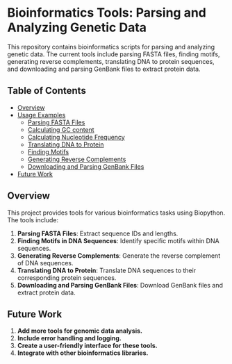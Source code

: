 # Bioinformatics Tools: Parsing and Analyzing Genetic Data

This repository contains bioinformatics scripts for parsing and analyzing genetic data. The current tools include parsing FASTA files, finding motifs, generating reverse complements, translating DNA to protein sequences, and downloading and parsing GenBank files to extract protein data. 

## Table of Contents

- [Overview](#overview)
- [Usage Examples](#usage-examples)
  - [Parsing FASTA Files](/PROJECT1_Parsing_FASTA_file.ipynb)
  - [Calculating GC content](/PROJECT2_CALCULATE_GC_CONTENT.ipynb)
  - [Calculating Nucleotide Frequency](/PROJECT3_NUCLEOTIDE_FREQUENCY_CALCULATION.ipynb)
  - [Translating DNA to Protein](/PROJECT4_TRANSLATE_DNA_TO_PROTEIN.ipynb)
  - [Finding Motifs](/PROJECT5_FINDING_MOTIFS.ipynb)
  - [Generating Reverse Complements](/PROJECT6_REVERSE_COMPLEMENT.ipynb)
  - [Downloading and Parsing GenBank Files](/PROJECT7_PARSING_GENBANK.ipynb)
- [Future Work](#future-work)


## Overview

This project provides tools for various bioinformatics tasks using Biopython. The tools include:

1. **Parsing FASTA Files**: Extract sequence IDs and lengths.
2. **Finding Motifs in DNA Sequences**: Identify specific motifs within DNA sequences.
3. **Generating Reverse Complements**: Generate the reverse complement of DNA sequences.
4. **Translating DNA to Protein**: Translate DNA sequences to their corresponding protein sequences.
5. **Downloading and Parsing GenBank Files**: Download GenBank files and extract protein data.

## Future Work

1. **Add more tools for genomic data analysis.**
2. **Include error handling and logging.**
3. **Create a user-friendly interface for these tools.**
4. **Integrate with other bioinformatics libraries.**

